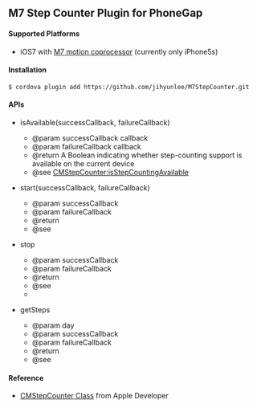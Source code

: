 M7 Step Counter Plugin for PhoneGap
-------------

#### Supported Platforms
* iOS7 with <a href="http://www.apple.com/iphone-5s/features" target="_blnak">M7 motion coprocessor</a> (currently only iPhone5s)


#### Installation
    $ cordova plugin add https://github.com/jihyunlee/M7StepCounter.git


#### APIs

+ isAvailable(successCallback, failureCallback)<br/>
    - @param successCallback  callback
    - @param failureCallback  callback
    - @return A Boolean indicating whether step-counting support is available on the current device
    - @see                    <a href="https://developer.apple.com/library/ios/documentation/CoreMotion/Reference/CMStepCounter_class/Reference/Reference.html#//apple_ref/occ/clm/CMStepCounter/isStepCountingAvailable">CMStepCounter:isStepCountingAvailable</a>

+ start(successCallback, failureCallback)<br/>
    -  @param successCallback
    -  @param failureCallback
    -  @return
    -  @see

+ stop
    -  @param successCallback
    -  @param failureCallback
    -  @return
    -  @see
    -  
+ getSteps
    -  @param day
    -  @param successCallback
    -  @param failureCallback
    -  @return
    -  @see

#### Reference
- <a href="https://developer.apple.com/library/ios/documentation/CoreMotion/Reference/CMStepCounter_class/Reference/Reference.html" target="_blank">CMStepCounter Class</a> from Apple Developer
